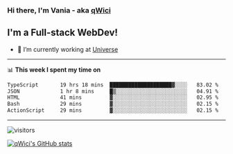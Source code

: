 ### Hi there, I'm Vania - aka [qWici][website]

## I'm a Full-stack WebDev!
- 🔭 I’m currently working at [Universe][universe]

---

📊 **This week I spent my time on**
<!--START_SECTION:waka-->

```txt
TypeScript       19 hrs 18 mins  ████████████████████▓░░░░   83.02 %
JSON             1 hr 8 mins     █▒░░░░░░░░░░░░░░░░░░░░░░░   04.91 %
HTML             41 mins         ▓░░░░░░░░░░░░░░░░░░░░░░░░   02.95 %
Bash             29 mins         ▓░░░░░░░░░░░░░░░░░░░░░░░░   02.15 %
ActionScript     29 mins         ▓░░░░░░░░░░░░░░░░░░░░░░░░   02.15 %
```

<!--END_SECTION:waka-->

---

![visitors](https://visitor-badge.glitch.me/badge?page_id=qWici)


[![qWici's GitHub stats](https://github-readme-stats.vercel.app/api?username=qWici)](https://github.com/qWici/github-readme-stats)

[website]: https://devkucher.com
[twitter]: https://twitter.com/KucherDev
[linkedin]: https://www.linkedin.com/in/ivankucher
[universe]: https://universeapps.limited
